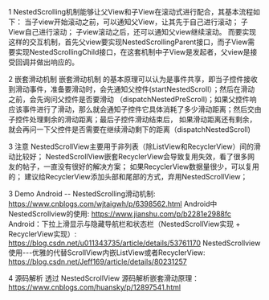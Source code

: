 1 NestedScrolling机制能够让父View和子View在滚动式进行配合，其基本流程如下：
  当子view开始滚动之前，可以通知父View，让其先于自己进行滚动；
  子View自己进行滚动；
  子view滚动之后，还可以通知父view继续滚动。
  而要实现这样的交互机制，首先父view要实现NestedScrollingParent接口，而子View需要实现NestedScrollingChild接口，在这套机制中子View是发起者，父view是接受回调并做出响应的。

2 嵌套滑动机制
嵌套滑动机制 的基本原理可以认为是事件共享，即当子控件接收到滑动事件，准备要滑动时，会先通知父控件(startNestedScroll）；然后在滑动之前，会先询问父控件是否要滑动
（dispatchNestedPreScroll)；如果父控件响应该事件进行了滑动，那么就会通知子控件它具体消耗了多少滑动距离；然后交由子控件处理剩余的滑动距离；最后子控件滑动结束后，
如果滑动距离还有剩余，就会再问一下父控件是否需要在继续滑动剩下的距离（dispatchNestedScroll)


3 注意
  NestedScrollView主要用于非列表（除ListView和RecyclerView）间的滑动比较好；
  NestedScrollView嵌套RecyclerView会导致复用失效，看了很多网友的帖子，一直没有很好的解决方案；
  如果RecyclerView数据量很少，可以复用的；
  建议给RecyclerView添加头部和尾部的方式，弃用NestedScrollView；

 3 Demo
 Android -- NestedScrolling滑动机制: https://www.cnblogs.com/wjtaigwh/p/6398562.html
 Android中NestedScrollview的使用: https://www.jianshu.com/p/b2281e2988fc
 Android：下拉上滑显示与隐藏导航栏和状态栏（NestedScrollView实现 + RecyclerView实现）: https://blog.csdn.net/u011343735/article/details/53761170
 NestedScrollview使用---优雅的代替ScrollView内嵌ListView或者RecyclerView: https://blog.csdn.net/Jeff169/article/details/80231257

 4 源码解析
 透过 NestedScrollView 源码解析嵌套滑动原理： https://www.cnblogs.com/huansky/p/12897541.html

